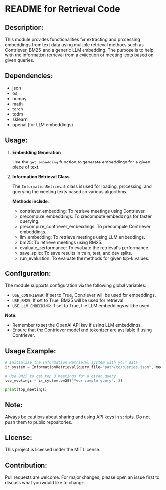 README for Retrieval Code
======================================

Description:
------------

This module provides functionalities for extracting and processing embeddings from text data using multiple retrieval methods such as Contriever, BM25, and a generic LLM embedding. The purpose is to help with the information retrieval from a collection of meeting texts based on given queries.

Dependencies:
-------------

- json
- os
- numpy
- math
- torch
- tqdm
- sklearn
- openai (for LLM embeddings)

Usage:
------

1. **Embedding Generation**

   Use the `get_embedding` function to generate embeddings for a given piece of text.

2. **Information Retrieval Class**

   The `InformationRetrieval` class is used for loading, processing, and querying the meeting texts based on various algorithms.

   **Methods include**:
   
   - contriever_embedding: To retrieve meetings using Contriever.
   - precompute_embeddings: To precompute embeddings for faster querying.
   - precompute_contriever_embeddings: To precompute Contriever embeddings.
   - llm_embedding: To retrieve meetings using LLM embeddings.
   - bm25: To retrieve meetings using BM25.
   - evaluate_performance: To evaluate the retrieval's performance.
   - save_splits: To save results in train, test, and dev splits.
   - run_evaluation: To evaluate the methods for given top-k values.

Configuration:
--------------

The module supports configuration via the following global variables:

- `USE_CONTRIEVER`: If set to True, Contriever will be used for embeddings.
- `USE_BM25`: If set to True, BM25 will be used for retrieval.
- `USE_LLM_EMBEDDING`: If set to True, the LLM embeddings will be used.

**Note**:
- Remember to set the OpenAI API key if using LLM embeddings.
- Ensure that the Contriever model and tokenizer are available if using Contriever.
  

Usage Example:
--------------

```python
# Initialize the Information Retrieval system with your data
ir_system = InformationRetrieval(query_file="path/to/queries.json", meeting_folder="path/to/meetings")

# Use BM25 to get top 3 meetings for a given query
top_meetings = ir_system.bm25("Your sample query", 3)

print(top_meetings)
```

Note:
-----

Always be cautious about sharing and using API keys in scripts. Do not push them to public repositories.

License:
--------

This project is licensed under the MIT License.

Contribution:
-------------

Pull requests are welcome. For major changes, please open an issue first to discuss what you would like to change.